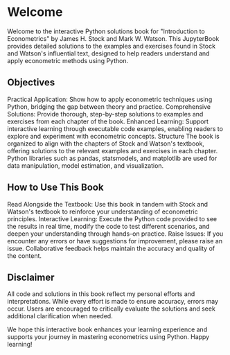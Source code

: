 # Welcome

Welcome to the interactive Python solutions book for "Introduction to Econometrics" by James H. Stock and Mark W. Watson. This JupyterBook provides detailed solutions to the examples and exercises found in Stock and Watson's influential text, designed to help readers understand and apply econometric methods using Python.


## Objectives

Practical Application: Show how to apply econometric techniques using Python, bridging the gap between theory and practice.
Comprehensive Solutions: Provide thorough, step-by-step solutions to examples and exercises from each chapter of the book.
Enhanced Learning: Support interactive learning through executable code examples, enabling readers to explore and experiment with econometric concepts.
Structure
The book is organized to align with the chapters of Stock and Watson's textbook, offering solutions to the relevant examples and exercises in each chapter. Python libraries such as pandas, statsmodels, and matplotlib are used for data manipulation, model estimation, and visualization.

## How to Use This Book

Read Alongside the Textbook: Use this book in tandem with Stock and Watson's textbook to reinforce your understanding of econometric principles.
Interactive Learning: Execute the Python code provided to see the results in real time, modify the code to test different scenarios, and deepen your understanding through hands-on practice.
Raise Issues: If you encounter any errors or have suggestions for improvement, please raise an issue. Collaborative feedback helps maintain the accuracy and quality of the content.

## Disclaimer

All code and solutions in this book reflect my personal efforts and interpretations. While every effort is made to ensure accuracy, errors may occur. Users are encouraged to critically evaluate the solutions and seek additional clarification when needed.

We hope this interactive book enhances your learning experience and supports your journey in mastering econometrics using Python. Happy learning!

```{tableofcontents}
```
